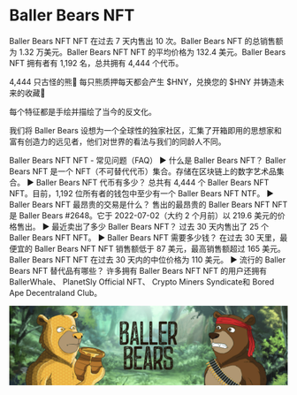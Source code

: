 # Baller Bears NFT

Baller Bears NFT NFT 在过去 7 天内售出 10 次。Baller Bears NFT 的总销售额为 1.32 万美元。Baller Bears NFT NFT 的平均价格为 132.4 美元。Baller Bears NFT 拥有者有 1,192 名，总共拥有 4,444 个代币。

4,444 只古怪的熊🐻 每只熊质押每天都会产生 $HNY，兑换您的 $HNY 并铸造未来的收藏👀

每个特征都是手绘并描绘了当今的反文化。

我们将 Baller Bears 设想为一个全球性的独家社区，汇集了开箱即用的思想家和富有创造力的远见者，他们对世界的看法与我们的同龄人不同。

Baller Bears NFT NFT - 常见问题（FAQ）
▶ 什么是 Baller Bears NFT？
Baller Bears NFT 是一个 NFT（不可替代代币）集合。存储在区块链上的数字艺术品集合。
▶ Baller Bears NFT 代币有多少？
总共有 4,444 个 Baller Bears NFT NFT。目前，1,192 位所有者的钱包中至少有一个 Baller Bears NFT NTF。
▶ Baller Bears NFT 最昂贵的交易是什么？
售出的最昂贵的 Baller Bears NFT NFT 是 Baller Bears #2648。它于 2022-07-02（大约 2 个月前）以 219.6 美元的价格售出。
▶ 最近卖出了多少 Baller Bears NFT？
过去 30 天内售出了 25 个 Baller Bears NFT NFT。
▶ Baller Bears NFT 需要多少钱？
在过去 30 天里，最便宜的 Baller Bears NFT NFT 销售额低于 87 美元，最高销售额超过 165 美元。Baller Bears NFT NFT 在过去 30 天内的中位价格为 110 美元。
▶ 流行的 Baller Bears NFT 替代品有哪些？
许多拥有 Baller Bears NFT NFT 的用户还拥有 BallerWhale、 PlanetSly Official NFT、 Crypto Miners Syndicate和 Bored Ape Decentraland Club。

![nft](unnamed.png)
